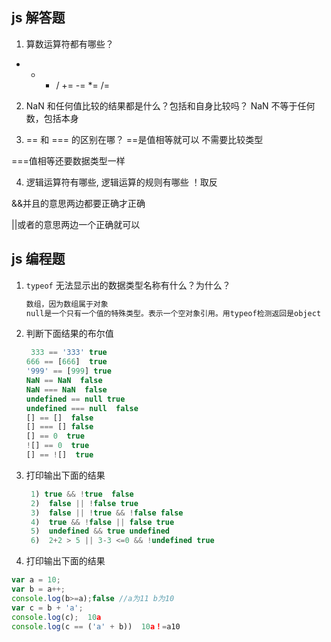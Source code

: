 ## js 解答题

1. 算数运算符都有哪些？

- - - / += -= \*= /=

2. NaN 和任何值比较的结果都是什么？包括和自身比较吗？
   NaN 不等于任何数，包括本身

3. == 和 === 的区别在哪？
   ==是值相等就可以 不需要比较类型

===值相等还要数据类型一样

4. 逻辑运算符有哪些, 逻辑运算的规则有哪些
   ！取反

&&并且的意思两边都要正确才正确

||或者的意思两边一个正确就可以

## js 编程题

1. `typeof` 无法显示出的数据类型名称有什么？为什么？
   ```js
   数组，因为数组属于对象
   null是一个只有一个值的特殊类型。表示一个空对象引用。用typeof检测返回是object
   ```
2. 判断下面结果的布尔值

   ```js
    333 == '333' true
   666 == [666]  true
   '999' == [999] true
   NaN == NaN  false
   NaN === NaN  false
   undefined == null true
   undefined === null  false
   [] == []  false
   [] === [] false
   [] == 0  true
   ![] == 0  true
   [] == ![]  true
   ```

3. 打印输出下面的结果

   ```js
    1) true && !true  false
    2)  false || !false true
    3)  false || !true && !false false
    4)  true && !false || false true
    5)  undefined && true undefined
    6)  2+2 > 5 || 3-3 <=0 && !undefined true

   ```


4. 打印输出下面的结果

```js
var a = 10;
var b = a++;
console.log(b>=a);false //a为11 b为10
var c = b + 'a';
console.log(c);  10a
console.log(c == ('a' + b))  10a！=a10
```
